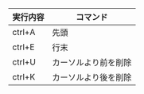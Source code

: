 
| 実行内容 | コマンド             |
| -------- | -------------------- |
| ctrl+A   | 先頭                 |
| ctrl+E   | 行末                 |
| ctrl+U   | カーソルより前を削除 |
| ctrl+K   | カーソルより後を削除 |